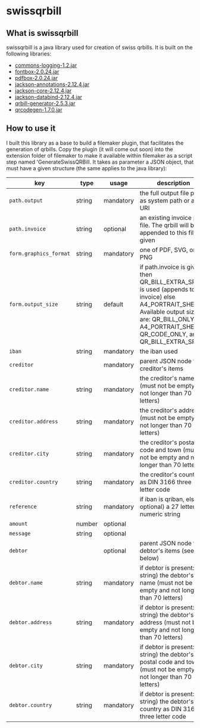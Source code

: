 # swissqrbill

## What is swissqrbill

swissqrbill is a java library used for creation of swiss qrbills. It is built on the following libraries:

* [commons-logging-1.2.jar](http://commons.apache.org/proper/commons-logging/download_logging.cgi)
* [fontbox-2.0.24.jar](https://www.apache.org/dyn/closer.lua/pdfbox/2.0.24/fontbox-2.0.24.jar)
* [pdfbox-2.0.24.jar](https://www.apache.org/dyn/closer.lua/pdfbox/2.0.24/pdfbox-2.0.24.jar)
* [jackson-annotations-2.12.4.jar](https://mvnrepository.com/artifact/com.fasterxml.jackson.core/jackson-annotations/2.12.4)
* [jackson-core-2.12.4.jar](https://mvnrepository.com/artifact/com.fasterxml.jackson.core/jackson-core/2.12.4)
* [jackson-databind-2.12.4.jar](https://mvnrepository.com/artifact/com.fasterxml.jackson.core/jackson-databind/2.12.4)
* [qrbill-generator-2.5.3.jar](https://mvnrepository.com/artifact/net.codecrete.qrbill/qrbill-generator/2.5.3)
* [qrcodegen-1.7.0.jar](https://mvnrepository.com/artifact/io.nayuki/qrcodegen/1.7.0)

## How to use it

I built this library as a base to build a filemaker plugin, that facilitates the generation of qrbills. Copy the plugin (it will come out soon) into the extension folder of filemaker to make it available within filemaker as a script step named 'GenerateSwissQRBill. It takes as parameter a JSON object, that must have a given structure (the same applies to the java library):

|key|type|usage|description|
|---|---|---|---|
|`path.output`|string|mandatory|the full output file path as system path or as URI|
|`path.invoice`|string|optional|an existing invoice pdf file. The qrbill will be appended to this file, if given|  
|`form.graphics_format`|string|mandatory|one of PDF, SVG, or PNG|
|`form.output_size`|string|default|if path.invoice is given, then QR_BILL_EXTRA_SPACE is used (appends to the invoice) else A4_PORTRAIT_SHEET. Available output sizes are: QR_BILL_ONLY, A4_PORTRAIT_SHEET, QR_CODE_ONLY, and QR_BILL_EXTRA_SPACE|
|`iban`|string|mandatory|the iban used|
|`creditor`||mandatory|parent JSON node for creditor's items|
|`creditor.name`|string|mandatory|the creditor's name (must not be empty and not longer than 70 letters)|
|`creditor.address`|string|mandatory|the creditor's address (must not be empty and not longer than 70 letters)|
|`creditor.city`|string|mandatory|the creditor's postal code and town (must not be empty and not longer than 70 letters)|  
|`creditor.country`|string|mandatory|the creditor's country as DIN 3166 three letter code|
|`reference`|string|mandatory|if iban is qriban, else optional) a 27 letter numeric string|  
|`amount`|number|optional||  
|`message`|string|optional||
|`debtor`||optional|parent JSON node for debtor's items (see below)|
|`debtor.name`|string|mandatory|if debtor is present: string) the debtor's name (must not be empty and not longer than 70 letters)|
|`debtor.address`|string|mandatory|if debtor is present: string) the debtor's address (must not be empty and not longer than 70 letters)|
|`debtor.city`|string|mandatory|if debtor is present: string) the debtor's postal code and town (must not be empty and not longer than 70 letters)|  
|`debtor.country`|string|mandatory|if debtor is present: string) the debtor's country as DIN 3166 three letter code|
